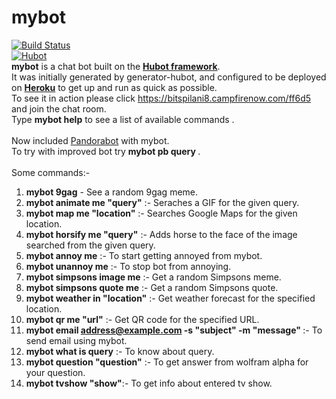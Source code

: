 # mybot
[![Build Status](https://travis-ci.org/anchitjain1234/mybot.svg?branch=test)](https://travis-ci.org/anchitjain1234/mybot)
<br>
[![Hubot](https://hubot.github.com/images/layout/hubot-avatar@2x.png)](https://hubot.github.com)
<br>
<b>mybot</b> is a chat bot built on the <b><a href="https://hubot.github.com/">Hubot framework</a></b>. <br>It was
initially generated by generator-hubot, and configured to be
deployed on <b><a href="https://id.heroku.com/login">Heroku</a></b> to get up and run as quick as possible.
<br>
To see it in action please click <a href="https://bitspilani8.campfirenow.com/ff6d5">https://bitspilani8.campfirenow.com/ff6d5</a> and join the chat room.
<br> Type <b>mybot help</b> to see a list of available commands .
<br>
<br> Now included <a href="http://www.pandorabots.com/">Pandorabot</a> with mybot.
<br> To try with improved bot try <b> mybot pb query </b>.
<br><br>
Some commands:-<br>
1.  <b>mybot 9gag</b> - See a random 9gag meme.<br>
2.  <b>mybot animate me "query"</b> :- Seraches a GIF for the given query.<br>
3.  <b>mybot map me "location"</b> :- Searches Google Maps for the given location.<br>
4.  <b>mybot horsify me "query"</b> :- Adds horse to the face of the image searched from the given query.<br>
5.  <b>mybot annoy me</b> :- To start getting annoyed from mybot.<br>
6.  <b>mybot unannoy me</b> :- To stop bot from annoying.<br>
7.  <b>mybot simpsons image me</b> :- Get a random Simpsons meme.<br>
8.  <b>mybot simpsons quote me</b> :- Get a random Simpsons quote.<br>
9.  <b>mybot weather in "location"</b> :- Get weather forecast for the specified location.<br>
10. <b>mybot qr me "url"</b> :- Get QR code for the specified URL.<br>
11. <b>mybot email <address@example.com> -s "subject" -m "message" </b> :- To send email using mybot.<br>
12. <b>mybot what is query</b> :- To know about query.<br>
13. <b>mybot question "question"</b> :- To get answer from wolfram alpha for your question. <br>
14. <b>mybot tvshow "show"</b>:- To get info about entered tv show.<br>
